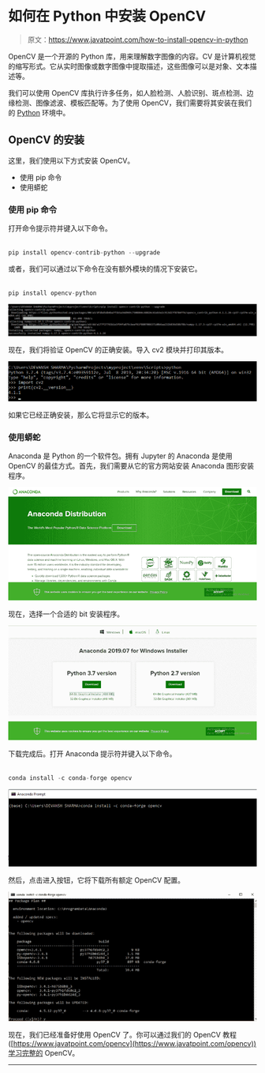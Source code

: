 # 如何在 Python 中安装 OpenCV

> 原文：<https://www.javatpoint.com/how-to-install-opencv-in-python>

OpenCV 是一个开源的 Python 库，用来理解数字图像的内容。CV 是计算机视觉的缩写形式。它从实时图像或数字图像中提取描述，这些图像可以是对象、文本描述等。

我们可以使用 OpenCV 库执行许多任务，如人脸检测、人脸识别、斑点检测、边缘检测、图像滤波、模板匹配等。为了使用 OpenCV，我们需要将其安装在我们的 [Python](https://www.javatpoint.com/python-tutorial) 环境中。

## OpenCV 的安装

这里，我们使用以下方式安装 OpenCV。

*   使用 pip 命令
*   使用蟒蛇

### 使用 pip 命令

打开命令提示符并键入以下命令。

```py

pip install opencv-contrib-python --upgrade

```

或者，我们可以通过以下命令在没有额外模块的情况下安装它。

```py

pip install opencv-python

```

![How to install OpenCV in Python](img/2aed18cb3b60e6d883294d6b6253b078.png)

现在，我们将验证 OpenCV 的正确安装。导入 cv2 模块并打印其版本。

![How to install OpenCV in Python](img/04d11cd28148b12655479483233d77fc.png)

如果它已经正确安装，那么它将显示它的版本。

### 使用蟒蛇

Anaconda 是 Python 的一个软件包。拥有 Jupyter 的 Anaconda 是使用 OpenCV 的最佳方式。首先，我们需要从它的官方网站安装 Anaconda 图形安装程序。

![How to install OpenCV in Python](img/206f22dd20552570b18b36add53255ed.png)

现在，选择一个合适的 bit 安装程序。

![How to install OpenCV in Python](img/631a3e1a9c8a887142eb35f73d9f6c84.png)

下载完成后。打开 Anaconda 提示符并键入以下命令。

```py

conda install -c conda-forge opencv  

```

![How to install OpenCV in Python](img/a22a64d42bbddbdd6e825545882ec688.png)

然后，点击进入按钮，它将下载所有额定 OpenCV 配置。

![How to install OpenCV in Python](img/ca8c87b7e49e686ddf428c88566606c7.png)

现在，我们已经准备好使用 OpenCV 了。你可以通过我们的 OpenCV 教程([https://www.javatpoint.com/opencv](https://www.javatpoint.com/opencv))学习完整的 OpenCV。

* * *